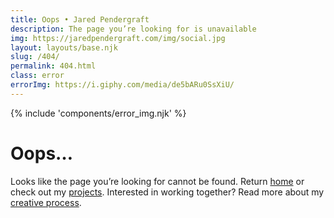 ```yaml
---
title: Oops • Jared Pendergraft
description: The page you’re looking for is unavailable
img: https://jaredpendergraft.com/img/social.jpg
layout: layouts/base.njk
slug: /404/
permalink: 404.html
class: error
errorImg: https://i.giphy.com/media/de5bARu0SsXiU/
---
```


{% include 'components/error_img.njk' %}

# Oops…

Looks like the page you’re looking for cannot be found. Return [home](/) or check out my [projects](/projects/). Interested in working together? Read more about my [creative process](/hire#process).